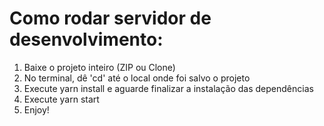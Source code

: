 # Como rodar servidor de desenvolvimento:

  1. Baixe o projeto inteiro (ZIP ou Clone)
  2. No terminal, dê 'cd' até o local onde foi salvo o projeto
  3. Execute yarn install e aguarde finalizar a instalação das dependências
  4. Execute yarn start
  5. Enjoy!
